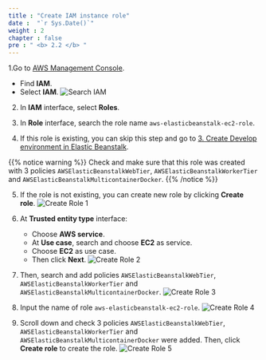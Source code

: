 ```yaml
---
title : "Create IAM instance role"
date :  "`r Sys.Date()`" 
weight : 2
chapter : false
pre : " <b> 2.2 </b> "
---
```

1.Go to [AWS Management Console](https://aws.amazon.com/vi/console/).
- Find **IAM**.
- Select **IAM**.
    ![Search IAM](../../images/2.preparation/2.2createservicerole/2.2.1searchiam.png?width90pc)

2. In **IAM** interface, select **Roles**.

3. In **Role** interface, search the role name ```aws-elasticbeanstalk-ec2-role```. 

4. If this role is existing, you can skip this step and go to [3. Create Develop environment in Elastic Beanstalk](../../3-createdevenv/).
    
{{% notice warning %}} 
Check and make sure that this role was created with 3 policies ```AWSElasticBeanstalkWebTier```, ```AWSElasticBeanstalkWorkerTier``` and ```AWSElasticBeanstalkMulticontainerDocker```.
{{% /notice  %}}

5. If the role is not existing, you can create new role by clicking **Create role**.
    ![Create Role 1](../../images/2.preparation/2.2createservicerole/2.2.3createrole1.png?width90pc)

6. At **Trusted entity type** interface:
    - Choose **AWS service**.
    - At **Use case**, search and choose **EC2** as service.
    - Choose **EC2** as use case.
    - Then click **Next**.
    ![Create Role 2](../../images/2.preparation/2.2createservicerole/2.2.4createrole2.png?width90pc)

7. Then, search and add policies ```AWSElasticBeanstalkWebTier```, ```AWSElasticBeanstalkWorkerTier``` and ```AWSElasticBeanstalkMulticontainerDocker```.
    ![Create Role 3](../../images/2.preparation/2.2createservicerole/2.2.5createrole3.png?width90pc)

8. Input the name of role ```aws-elasticbeanstalk-ec2-role```.
    ![Create Role 4](../../images/2.preparation/2.2createservicerole/2.2.6createrole4.png?width90pc)
9. Scroll down and check 3 policies ```AWSElasticBeanstalkWebTier```, ```AWSElasticBeanstalkWorkerTier``` and ```AWSElasticBeanstalkMulticontainerDocker``` were added. Then, click **Create role** to create the role.
    ![Create Role 5](../../images/2.preparation/2.2createservicerole/2.2.7createrole5.png?width90pc)